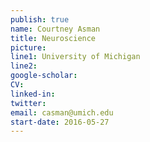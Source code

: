 ```yaml
---
publish: true
name: Courtney Asman
title: Neuroscience
picture: 
line1: University of Michigan
line2:
google-scholar: 
CV:
linked-in: 
twitter:
email: casman@umich.edu
start-date: 2016-05-27
---
```

